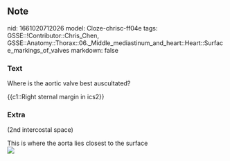 ## Note
nid: 1661020712026
model: Cloze-chrisc-ff04e
tags: GSSE::!Contributor::Chris_Chen, GSSE::Anatomy::Thorax::06._Middle_mediastinum_and_heart::Heart::Surface_markings_of_valves
markdown: false

### Text
Where is the aortic valve best auscultated?
<div>
  {{c1::Right sternal margin in ics2}}
</div>

### Extra
(2nd intercostal space)
<div>
  This is where the aorta lies closest to the surface
</div>
<div><img src=
"paste-81024562621a7c8fdf1dbb1cf32faa1d2bf418fe.png"></div>
